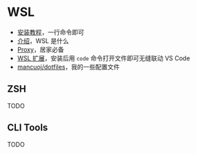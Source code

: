 # WSL

- [安装教程](https://learn.microsoft.com/zh-cn/windows/wsl/install)，一行命令即可
- [介绍](https://learn.microsoft.com/zh-cn/windows/wsl/about)，WSL 是什么
- [Proxy](/refs/proxy)，居家必备
- [WSL 扩展](https://marketplace.visualstudio.com/items?itemName=ms-vscode-remote.remote-wsl)，安装后用 `code` 命令打开文件即可无缝联动 VS Code
- [mancuoj/dotfiles](https://github.com/mancuoj/dotfiles)，我的一些配置文件

## ZSH

TODO

## CLI Tools

TODO
